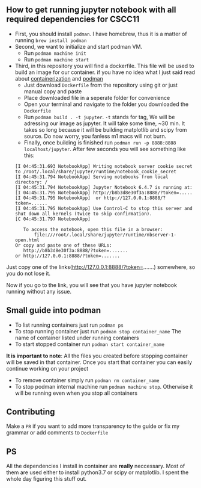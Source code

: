 ## How to get running jupyter notebook with all required dependencies for CSCC11
 - First, you should install `podman`. I have homebrew, thus it is a matter of running `brew install podman`
 - Second, we want to initialize and start podman VM.
   - Run `podman machine init`
   - Run `podman machine start`
 - Third, in this repository you will find a dockerfile. This file will be used to build an image for our container. if you have no idea what I just said read about [containerization](https://www.citrix.com/solutions/app-delivery-and-security/what-is-containerization.html) and [podman](https://docs.podman.io/en/latest/)
     - Just download `Dockerfile` from the repository using git or just manual copy and paste
     - Place downloaded file in a seperate folder for convenience
     - Open your terminal and navigate to the folder you downloaded the `Dockerfile`
     - Run `podman build . -t jupyter`. `-t` stands for tag, We will be adressing our image as jupyter. It will take some time, ~30 min. It takes so long because it will be building matplotlib and scipy from source. Do now worry, you fanless m1 macs will not burn.
     - Finally, once building is finished run `podman run -p 8888:8888 localhost/jupyter`. After few seconds you will see something like this:
     ```
     [I 04:45:31.693 NotebookApp] Writing notebook server cookie secret to /root/.local/share/jupyter/runtime/notebook_cookie_secret
    [I 04:45:31.794 NotebookApp] Serving notebooks from local directory: /
    [I 04:45:31.794 NotebookApp] Jupyter Notebook 6.4.7 is running at:
    [I 04:45:31.795 NotebookApp] http://b8b3d8e30f3a:8888/?token=.....
    [I 04:45:31.795 NotebookApp]  or http://127.0.0.1:8888/?token=......
    [I 04:45:31.795 NotebookApp] Use Control-C to stop this server and shut down all kernels (twice to skip confirmation).
    [C 04:45:31.797 NotebookApp] 

        To access the notebook, open this file in a browser:
            file:///root/.local/share/jupyter/runtime/nbserver-1-open.html
    Or copy and paste one of these URLs:
        http://b8b3d8e30f3a:8888/?token=.......
     or http://127.0.0.1:8888/?token=.......
     ``` 
Just copy one of the links(http://127.0.0.1:8888/?token=.......) somewhere, so you do not lose it.

Now if you go to the link, you will see that you have jupyter notebook running without any issue.

## Small guide into podman

 - To list running containers just run `podman ps`
 - To stop running container just run `podman stop container_name`
 The name of container listed under running containers
 - To start stopped container run `podman start container_name`
 
 **It is important to note**: All the files you created before stopping container will be saved in that container. Once you start that container you can easily continue working on your project 
 - To remove container simply run `podman rm container_name`
 - To stop podman internal machine run `podman machine stop`. Otherwise it will be running even when you stop all containers

 ## Contributing
  Make a `PR`  if you want to add more transparency to the guide or fix my grammar or add comments to `Dockerfile` 

## PS
All the dependencies I install in container are **really** neccessary. Most of them are used either to install python3.7 or scipy or matplotlib. I spent the whole day figuring this stuff out.
 
